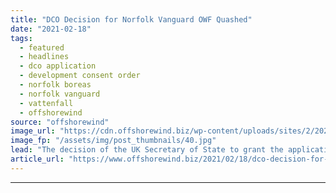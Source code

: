 ```yaml
---
title: "DCO Decision for Norfolk Vanguard OWF Quashed"
date: "2021-02-18"
tags: 
  - featured
  - headlines
  - dco application
  - development consent order
  - norfolk boreas
  - norfolk vanguard
  - vattenfall
  - offshorewind
source: "offshorewind"
image_url: "https://cdn.offshorewind.biz/wp-content/uploads/sites/2/2021/02/18162003/Vattenfall_Norfolk-Vanguard-and-Boreas.jpg"
image_fp: "/assets/img/post_thumbnails/40.jpg"
lead: "The decision of the UK Secretary of State to grant the application for development"
article_url: "https://www.offshorewind.biz/2021/02/18/dco-decision-for-norfolk-vanguard-owf-quashed/"
---
```


---
